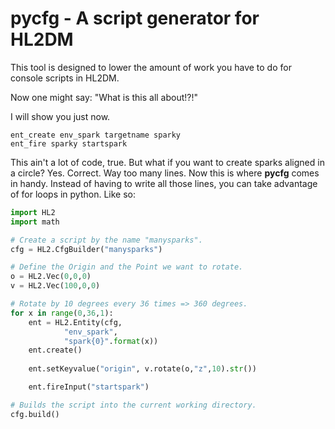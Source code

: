 pycfg - A script generator for HL2DM
=====

This tool is designed to lower the amount of work you have to do for console scripts in HL2DM.

Now one might say: "What is this all about!?!"

I will show you just now.

```
ent_create env_spark targetname sparky
ent_fire sparky startspark
```

This ain't a lot of code, true. But what if you want to create sparks aligned in a circle? Yes. Correct. Way too many lines. Now this is where <b>pycfg</b> comes in handy. Instead of having to write all those lines, you can take advantage of for loops in python. Like so:

```python
import HL2
import math

# Create a script by the name "manysparks". 
cfg = HL2.CfgBuilder("manysparks")

# Define the Origin and the Point we want to rotate.
o = HL2.Vec(0,0,0)
v = HL2.Vec(100,0,0)

# Rotate by 10 degrees every 36 times => 360 degrees.
for x in range(0,36,1):
    ent = HL2.Entity(cfg,
            "env_spark",
            "spark{0}".format(x))
    ent.create()
    
    ent.setKeyvalue("origin", v.rotate(o,"z",10).str())

    ent.fireInput("startspark")

# Builds the script into the current working directory.
cfg.build()
```
